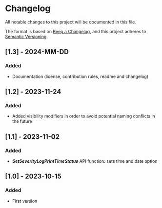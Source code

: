 # Changelog

All notable changes to this project will be documented in this file.

The format is based on [Keep a Changelog](https://keepachangelog.com/en/1.0.0/),
and this project adheres to [Semantic Versioning](https://semver.org/spec/v2.0.0.html).

## [1.3] - 2024-MM-DD
### Added
* Documentation (license, contribution rules, readme and changelog)


## [1.2] - 2023-11-24
### Added
* Added visibility modifiers in order to avoid potential naming conflicts in the future


## [1.1] - 2023-11-02
### Added
* **_SetSeverityLogPrintTimeStatus_** API function: sets time and date option


## [1.0] - 2023-10-15
### Added
* First version
